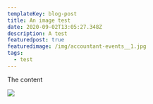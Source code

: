 ```yaml
---
templateKey: blog-post
title: An image test
date: 2020-09-02T13:05:27.348Z
description: A test
featuredpost: true
featuredimage: /img/accountant-events__1.jpg
tags:
  - test
---
```

The content

![](/img/accountant-events__6.jpg)